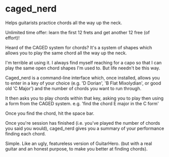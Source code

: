 # caged_nerd
Helps guitarists practice chords all the way up the neck. 

Unlimited time offer: learn the first 12 frets and get another 12 free (of effort)!

Heard of the CAGED system for chords? It's a system of shapes which allows you to play the same chord all the way up the neck.

I'm terrible at using it. I always find myself reaching for a capo so that I can play the same open chord shapes
I'm used to. But life needn't be this way.

Caged_nerd is a command-line interface which, once installed, 
allows you to enter in a key of your choice (e.g. 'D Dorian', 'B Flat Mixolydian', or good old 'C Major') and the number
of chords you want to run through.

It then asks you to play chords within that key, asking you to play then using a form from the CAGED system. 
e.g. 'find the chord E major in the C form'

Once you find the chord, hit the space bar.

Once you're session has finished (i.e. you've played the number of chords you said you would), caged_nerd gives you a summary of
your performance finding each chord.

Simple. Like an ugly, featureless version of GuitarHero. (but with a real guitar and an honest purpose, to make you better at
finding chords).

